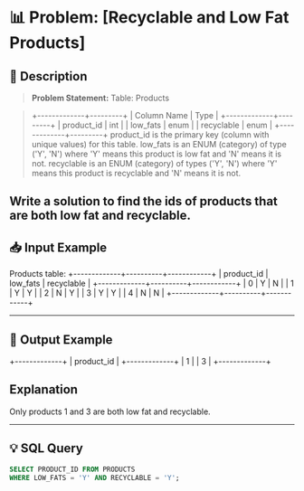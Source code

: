 # 📊 Problem: [Recyclable and Low Fat Products]

## 📘 Description

> **Problem Statement:**
>Table: Products

>+-------------+---------+
>| Column Name | Type    |
>+-------------+---------+
>| product_id  | int     |
>| low_fats    | enum    |
>| recyclable  | enum    |
>+-------------+---------+
>product_id is the primary key (column with unique values) for this table.
>low_fats is an ENUM (category) of type ('Y', 'N') where 'Y' means this product is low fat and 'N' means it is not.
>recyclable is an ENUM (category) of types ('Y', 'N') where 'Y' means this product is recyclable and 'N' means it is not.
 
Write a solution to find the ids of products that are both low fat and recyclable.
---

## 📥 Input Example

Products table:
+-------------+----------+------------+
| product_id  | low_fats | recyclable |
+-------------+----------+------------+
| 0           | Y        | N          |
| 1           | Y        | Y          |
| 2           | N        | Y          |
| 3           | Y        | Y          |
| 4           | N        | N          |
+-------------+----------+------------+

---

## 🎯 Output Example

+-------------+
| product_id  |
+-------------+
| 1           |
| 3           |
+-------------+

## Explanation
Only products 1 and 3 are both low fat and recyclable.

---

## 💡 SQL Query

```sql
SELECT PRODUCT_ID FROM PRODUCTS
WHERE LOW_FATS = 'Y' AND RECYCLABLE = 'Y';
